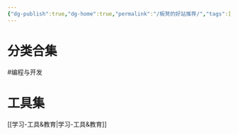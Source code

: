 ```yaml
---
{"dg-publish":true,"dg-home":true,"permalink":"/板凳的好站推荐/","tags":["gardenEntry"],"dgPassFrontmatter":true,"noteIcon":"","updated":"2025-02-26T15:37:23.957+08:00"}
---
```


# 分类合集
#编程与开发 
# 工具集
[[学习-工具&教育\|学习-工具&教育]]

